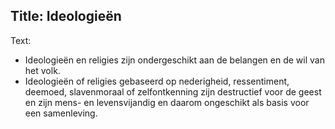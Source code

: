 Title: Ideologieën
----
Text:

- Ideologieën en religies zijn ondergeschikt aan de belangen en de wil van het volk.
- Ideologieën of religies gebaseerd op nederigheid, ressentiment, deemoed, slavenmoraal of zelfontkenning zijn destructief voor de geest en zijn mens- en levensvijandig en daarom ongeschikt als basis voor een samenleving.